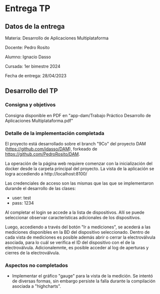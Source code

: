 # Entrega TP

## Datos de la entrega

Materia: Desarrollo de Aplicaciones Multiplataforma

Docente: Pedro Rosito

Alumno: Ignacio Dasso

Cursada: 1er bimestre 2024

Fecha de entrega: 28/04/2023

## Desarrollo del TP

### Consigna y objetivos

Consigna disponible en PDF en "app-dam/Trabajo Práctico Desarrollo de Aplicaciones Multiplataforma.pdf"

### Detalle de la implementación completada

El proyecto está desarrollado sobre el branch "9Co" del proyecto DAM (https://github.com/idasso/DAM), forkeado de https://github.com/PedroRosito/DAM.

La operación de la página web requiere comenzar con la inicialización del docker desde la carpeta principal del proyecto. La vista de la aplicación se logra accediendo a http://localhost:8100/

Las credenciales de acceso son las mismas que las que se implementaron durande el desarrollo de las clases: 
- user: test
- pass: 1234

Al completar el login se accede a la lista de dispositivos. Allí se puede seleccionar observar características adicionales de los dispositivos.

Luego, accediendo a través del botón "Ir a mediciones", se acederá a las mediciones disponibles en la BD del dispositivo seleccionado. Dentro de cada vista de mediciones es posible además abrir o cerrar la electroválvula asociada, para lo cuál se verifica el ID del dispositivo con el de la electroválvula. Adicionalemnte, es posible acceder al log de aperturas y cierres de la electroválvula.


### Aspectos no completados

- Implementar el gráfico "gauge" para la vista de la medición. Se intentó de diversas formas, sin embargo persiste la falla durante la compilación asociada a "highcharts".